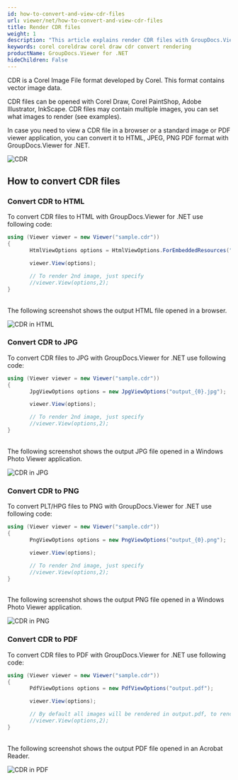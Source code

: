 ```yaml
---
id: how-to-convert-and-view-cdr-files
url: viewer/net/how-to-convert-and-view-cdr-files
title: Render CDR files
weight: 1
description: "This article explains render CDR files with GroupDocs.Viewer within your .NET applications."
keywords: corel coreldraw corel draw cdr convert rendering
productName: GroupDocs.Viewer for .NET
hideChildren: False
---
```

CDR is a Corel Image File format developed by Corel. This format contains vector image data.

CDR files can be opened with Corel Draw, Corel PaintShop, Adobe Illustrator, InkScape. CDR files may contain multiple images, you can set what images to render (see examples).

In case you need to view a CDR file in a browser or a standard image or PDF viewer application, you can convert it to HTML, JPEG, PNG  PDF format with GroupDocs.Viewer for .NET.

![CDR](viewer/net/images/how-to-convert-and-view-cdr-files/sample.jpg)

## How to convert CDR files

### Convert CDR to HTML

To convert CDR files to HTML with GroupDocs.Viewer for .NET use following code:

```csharp
using (Viewer viewer = new Viewer("sample.cdr"))
{
       HtmlViewOptions options = HtmlViewOptions.ForEmbeddedResources("output_{0}.html");

       viewer.View(options);

       // To render 2nd image, just specify
       //viewer.View(options,2);
}
```

\
The following screenshot shows the output HTML file opened in a browser.

![CDR in HTML](viewer/net/images/how-to-convert-and-view-cdr-files/html.jpg)

### Convert CDR to JPG

To convert CDR files to JPG with GroupDocs.Viewer for .NET use following code:

```csharp
using (Viewer viewer = new Viewer("sample.cdr"))
{
       JpgViewOptions options = new JpgViewOptions("output_{0}.jpg");

       viewer.View(options);

       // To render 2nd image, just specify
       //viewer.View(options,2);
}
```

\
The following screenshot shows the output JPG file opened in a Windows Photo Viewer application.

![CDR in JPG](viewer/net/images/how-to-convert-and-view-cdr-files/jpg.jpg)

### Convert CDR to PNG

To convert PLT/HPG files to PNG with GroupDocs.Viewer for .NET use following code:

```csharp
using (Viewer viewer = new Viewer("sample.cdr"))
{
       PngViewOptions options = new PngViewOptions("output_{0}.png");

       viewer.View(options);

       // To render 2nd image, just specify
       //viewer.View(options,2);
}
```

\
The following screenshot shows the output PNG file opened in a Windows Photo Viewer application.

![CDR in PNG](viewer/net/images/how-to-convert-and-view-cdr-files/png.jpg)

### Convert CDR to PDF

To convert CDR files to PDF with GroupDocs.Viewer for .NET use following code:

```csharp
using (Viewer viewer = new Viewer("sample.cdr"))
{
       PdfViewOptions options = new PdfViewOptions("output.pdf");

       viewer.View(options);

       // By default all images will be rendered in output.pdf, to render only 2nd image in output PDF
       //viewer.View(options,2);
}
```

\
The following screenshot shows the output PDF file opened in an Acrobat Reader.

![CDR in PDF](viewer/net/images/how-to-convert-and-view-cdr-files/pdf.jpg)
